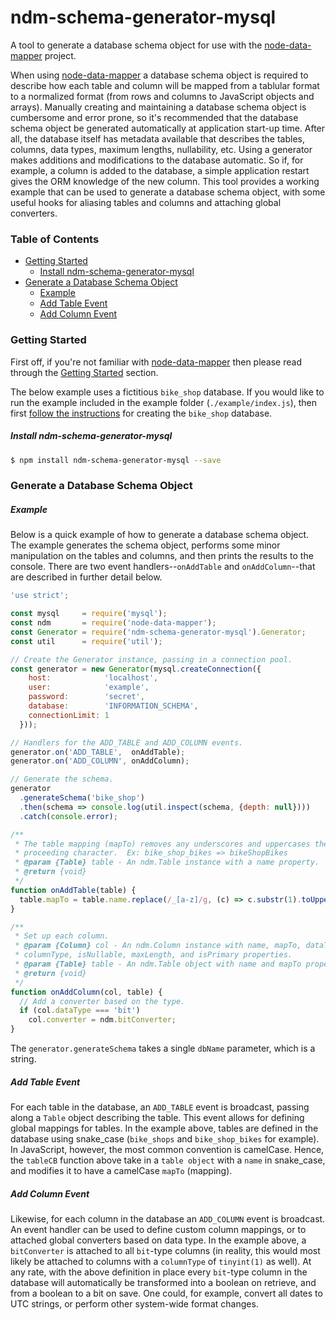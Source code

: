 # ndm-schema-generator-mysql

A tool to generate a database schema object for use with the [node-data-mapper](https://github.com/benbotto/node-data-mapper) project.

When using [node-data-mapper](https://github.com/benbotto/node-data-mapper) a database schema object is required to describe how each table and column will be mapped from a tablular format to a normalized format (from rows and columns to JavaScript objects and arrays).  Manually creating and maintaining a database schema object is cumbersome and error prone, so it's recommended that the database schema object be generated automatically at application start-up time.  After all, the database itself has metadata available that describes the tables, columns, data types, maximum lengths, nullability, etc.  Using a generator makes additions and modifications to the database automatic.  So if, for example, a column is added to the database, a simple application restart gives the ORM knowledge of the new column.  This tool provides a working example that can be used to generate a database schema object, with some useful hooks for aliasing tables and columns and attaching global converters.

### Table of Contents

- [Getting Started](#getting-started)
    - [Install ndm-schema-generator-mysql](#install-ndm-schema-generator-mysql)
- [Generate a Database Schema Object](#generate-a-database-schema-object)
    - [Example](#example)
    - [Add Table Event](#add-table-event)
    - [Add Column Event](#add-column-event)

### Getting Started

First off, if you're not familiar with [node-data-mapper](https://github.com/benbotto/node-data-mapper) then please read through the [Getting Started](https://github.com/benbotto/node-data-mapper#getting-started) section.

The below example uses a fictitious ```bike_shop``` database.  If you would like to run the example included in the example folder (```./example/index.js```), then first [follow the instructions](https://github.com/benbotto/node-data-mapper#examples) for creating the ```bike_shop``` database.

##### Install ndm-schema-generator-mysql

```bash
$ npm install ndm-schema-generator-mysql --save
```

### Generate a Database Schema Object

##### Example

Below is a quick example of how to generate a database schema object.  The example generates the schema object, performs some minor manipulation on the tables and columns, and then prints the results to the console.  There are two event handlers--```onAddTable``` and ```onAddColumn```--that are described in further detail below.

```JavaScript
'use strict';

const mysql     = require('mysql');
const ndm       = require('node-data-mapper');
const Generator = require('ndm-schema-generator-mysql').Generator;
const util      = require('util');

// Create the Generator instance, passing in a connection pool.
const generator = new Generator(mysql.createConnection({
    host:            'localhost',
    user:            'example',
    password:        'secret',
    database:        'INFORMATION_SCHEMA',
    connectionLimit: 1
  }));

// Handlers for the ADD_TABLE and ADD_COLUMN events.
generator.on('ADD_TABLE',  onAddTable);
generator.on('ADD_COLUMN', onAddColumn);

// Generate the schema.
generator
  .generateSchema('bike_shop')
  .then(schema => console.log(util.inspect(schema, {depth: null})))
  .catch(console.error);

/**
 * The table mapping (mapTo) removes any underscores and uppercases the
 * proceeding character.  Ex: bike_shop_bikes => bikeShopBikes
 * @param {Table} table - An ndm.Table instance with a name property.
 * @return {void}
 */
function onAddTable(table) {
  table.mapTo = table.name.replace(/_[a-z]/g, (c) => c.substr(1).toUpperCase());
}

/**
 * Set up each column.
 * @param {Column} col - An ndm.Column instance with name, mapTo, dataType,
 * columnType, isNullable, maxLength, and isPrimary properties.
 * @param {Table} table - An ndm.Table object with name and mapTo properties.
 * @return {void}
 */
function onAddColumn(col, table) {
  // Add a converter based on the type.
  if (col.dataType === 'bit')
    col.converter = ndm.bitConverter;
}
```

The ```generator.generateSchema``` takes a single ```dbName``` parameter, which is a string.

##### Add Table Event

For each table in the database, an ```ADD_TABLE``` event is broadcast, passing along a ```Table``` object describing the table.  This event allows for defining global mappings for tables.  In the example above, tables are defined in the database using snake_case (```bike_shops``` and ```bike_shop_bikes``` for example).  In JavaScript, however, the most common convention is camelCase.  Hence, the ```tableCB``` function above take in a ```table object``` with a ```name``` in snake_case, and modifies it to have a camelCase ```mapTo``` (mapping).

##### Add Column Event

Likewise, for each column in the database an ```ADD_COLUMN``` event is broadcast.  An event handler can be used to define custom column mappings, or to attached global converters based on data type.  In the example above, a ```bitConverter``` is attached to all ```bit```-type columns (in reality, this would most likely be attached to columns with a ```columnType``` of ```tinyint(1)``` as well).  At any rate, with the above definition in place every ```bit```-type column in the database will automatically be transformed into a boolean on retrieve, and from a boolean to a bit on save.  One could, for example, convert all dates to UTC strings, or perform other system-wide format changes.

